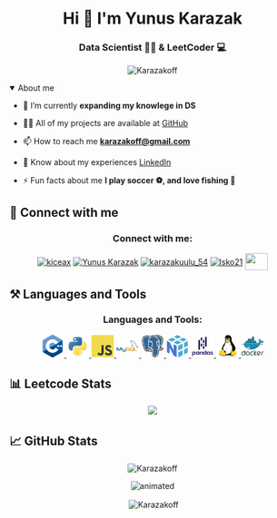 <h1 align="center">Hi 👋 I'm Yunus Karazak</h1>
<h3 align="center">Data Scientist 👨‍💻 & LeetCoder 💻</h3>
<p align="center"> <img src="https://komarev.com/ghpvc/?username=Karazakoff&label=Profile%20views&color=0e75b6&style=flat" alt="Karazakoff" /> </p>
<details open>
<summary>About me</summary>

- 🔭 I’m currently **expanding my knowlege in DS** 

- 👨‍💻 All of my projects are available at [GitHub](https://github.com/Karazakoff)

- 📫 How to reach me **karazakoff@gmail.com**

- 📄 Know about my experiences [LinkedIn](https://www.linkedin.com/in/yunuska/)

- ⚡ Fun facts about me **I play soccer ⚽️, and love fishing 🎣**


</details>
 
## 🔗 Connect with me
<h3 align="center">Connect with me:</h3>
<p align="center">
<a href="https://instagram.com/kiceax" target="blank"><img align="center" src="https://raw.githubusercontent.com/rahuldkjain/github-profile-readme-generator/master/src/images/icons/Social/instagram.svg" alt="kiceax" height="30" width="40" /></a>
<a href="https://linkedin.com/in/yunuska" target="blank"><img align="center" src="https://raw.githubusercontent.com/rahuldkjain/github-profile-readme-generator/master/src/images/icons/Social/linked-in-alt.svg" alt="Yunus Karazak" height="30" width="40" /></a>
<a href="https://www.hackerrank.com/karazakuulu_54" target="blank"><img align="center" src="https://raw.githubusercontent.com/rahuldkjain/github-profile-readme-generator/master/src/images/icons/Social/hackerrank.svg" alt="karazakuulu_54" height="30" width="40" /></a>
<a href="https://www.leetcode.com/karazakuulu" target="blank"><img align="center" src="https://raw.githubusercontent.com/rahuldkjain/github-profile-readme-generator/master/src/images/icons/Social/leet-code.svg" alt="Isko21" height="30" width="40" /></a>
<a href="https://discord.gg/Akashi/#5251" target="blank"><img align="center" src="https://raw.githubusercontent.com/rahuldkjain/github-profile-readme-generator/master/src/images/icons/Social/discord.svg" alt="" height="30" width="40" /></a>
</p>


## ⚒️ Languages and Tools
<h3 align="center">Languages and Tools:</h3>
<p align="center"> 
 <a href="https://isocpp.org/" target="_blank"> <img src="https://github.com/devicons/devicon/blob/master/icons/cplusplus/cplusplus-original.svg" alt="cplusplus" width="40" height="40"/> </a> 
 <a href="https://www.python.org/" target="_blank"> <img src="https://github.com/devicons/devicon/blob/master/icons/python/python-original.svg" alt="python" width="40" height="40"/> </a>
 <a href="https://www.javascript.com/" target="_blank"> <img src="https://github.com/devicons/devicon/blob/master/icons/javascript/javascript-original.svg" alt="javascript" width="40" height="40"/> </a> 
 <a href="https://www.mysql.com/" target="_blank"> <img src="https://github.com/devicons/devicon/blob/master/icons/mysql/mysql-original-wordmark.svg" alt="mysql" width="40" height="40"/> </a>
 <a href="https://www.postgresql.org/" target="_blank"> <img src="https://github.com/devicons/devicon/blob/master/icons/postgresql/postgresql-original.svg" alt="postgresql" width="40" height="40"/> </a> 
 <a href="https://numpy.org/" target="_blank"> <img src="https://github.com/devicons/devicon/blob/master/icons/numpy/numpy-original.svg" alt="numpy" width="40" height="40"/> </a>
 <a href="https://pandas.pydata.org/" target="_blank"> <img src="https://github.com/devicons/devicon/blob/master/icons/pandas/pandas-original-wordmark.svg" alt="pandas" width="40" height="40"/> </a> 
 <a href="https://www.linux.org/" target="_blank"> <img src="https://github.com/devicons/devicon/blob/master/icons/linux/linux-original.svg" alt="linux" width="40" height="40"/> </a> 
 <a href="https://www.docker.com/" target="_blank"> <img src="https://github.com/devicons/devicon/blob/master/icons/docker/docker-original-wordmark.svg" alt="docker" width="40" height="40"/> </a> 


</p>
  
## 📊 Leetcode Stats
<p align="center"><img src="https://leetcard.jacoblin.cool/karazakuulu?animation=true"></p>

## &#x1f4c8; GitHub Stats
<p align="center"><img align="center" src="https://github-readme-stats.vercel.app/api/top-langs?username=Karazakoff&show_icons=true&locale=en&layout=compact" alt="Karazakoff" /></p>
<p align="center">
  <img src="https://github-readme-stats.vercel.app/api?username=Karazakoff&show_icons=true&hide_border=true" alt="animated" />
</p>

<p align="center">&nbsp;<img align="center" src="https://github-readme-streak-stats.herokuapp.com/?user=Karazakoff&" alt="Karazakoff" /></p>

